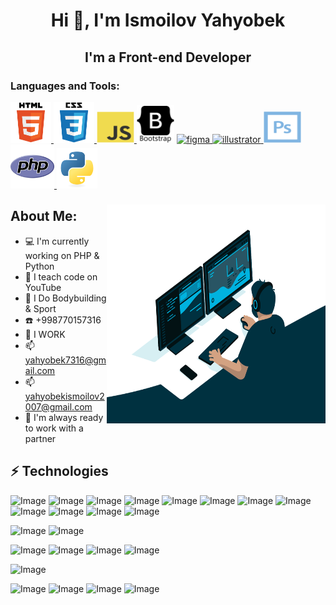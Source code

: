 <h1 align="center">Hi 👋, I'm Ismoilov Yahyobek</h1>
<h2 align="center">I'm a Front-end Developer</h3>

<h3 align="left">Languages and Tools:</h3>
<p align="left"> <a href="https://www.w3.org/html/" target="_blank" rel="noreferrer"> <img src="https://raw.githubusercontent.com/devicons/devicon/master/icons/html5/html5-original-wordmark.svg" alt="html5" width="65" height="65"/> <a href="https://www.w3schools.com/css/" target="_blank" rel="noreferrer"> <img src="https://raw.githubusercontent.com/devicons/devicon/master/icons/css3/css3-original-wordmark.svg" alt="css3" width="65" height="65"/> </a>  <a href="https://developer.mozilla.org/en-US/docs/Web/JavaScript" target="_blank" rel="noreferrer"> <img src="https://raw.githubusercontent.com/devicons/devicon/master/icons/javascript/javascript-original.svg" alt="javascript" width="60" height="50"/> </a> <img src="https://raw.githubusercontent.com/devicons/devicon/master/icons/bootstrap/bootstrap-plain-wordmark.svg" alt="bootstrap" width="60" height="60"/> </a> <a href="https://www.figma.com/" target="_blank" rel="noreferrer"> <img src="https://www.vectorlogo.zone/logos/figma/figma-icon.svg" alt="figma" width="55" height="55"/> </a> <a href="https://www.adobe.com/in/products/illustrator.html" target="_blank" rel="noreferrer"> <img src="https://www.vectorlogo.zone/logos/adobe_illustrator/adobe_illustrator-icon.svg" alt="illustrator" width="50" height="50"/> </a> <a href="https://www.photoshop.com/en" target="_blank" rel="noreferrer"> <img src="https://raw.githubusercontent.com/devicons/devicon/master/icons/photoshop/photoshop-line.svg" alt="photoshop" width="60" height="50"/> </a> <a href="https://www.php.net" target="_blank" rel="noreferrer"> <img src="https://raw.githubusercontent.com/devicons/devicon/master/icons/php/php-original.svg" alt="php" width="70" height="70"/> </a> <a href="https://www.python.org" target="_blank" rel="noreferrer"> <img src="https://raw.githubusercontent.com/devicons/devicon/master/icons/python/python-original.svg" alt="python" width="65" height="65"/> </a> </p>


###  <img align="right" alt="GIF" src="https://github.com/Yahyobek-Coder/Yahyobek-Coder/blob/main/code.gif?raw=true" width="350" height="350" />
  
  
 <h2 align="left"> About Me:</h2>

- :computer: I'm currently working on PHP & Python
- :triangular_flag_on_post: I teach code on YouTube
- :muscle: I Do Bodybuilding & Sport
- ☎️ +998770157316
- 💯 I WORK
- 📫 yahyobek7316@gmail.com
- 📫 yahyobekismoilov2007@gmail.com
- 🤝 I'm always ready to work with a partner

 <h2 align="left"> ⚡️ Technologies</h2>

 ![Image](https://img.shields.io/badge/-HTML5-E34F26?style=for-the-badge&logo=html5&logoColor=white) 
 ![Image](https://img.shields.io/badge/-CSS3-1572B6?style=for-the-badge&logo=css3)
 ![Image](https://img.shields.io/badge/JavaScript-323330?style=for-the-badge&logo=javascript&logoColor=F7DF1E)
 ![Image](https://img.shields.io/badge/-Bootstrap-563D7C?style=for-the-badge&logo=bootstrap)
 ![Image](https://img.shields.io/badge/Sass-CC6699?style=for-the-badge&logo=sass&logoColor=white)
 ![Image](https://img.shields.io/badge/jQuery-0769AD?style=for-the-badge&logo=jquery&logoColor=white)
 ![Image](https://img.shields.io/badge/Git-F05032?style=for-the-badge&logo=git&logoColor=white)
 ![Image](https://img.shields.io/badge/php-777BB4?style=for-the-badge&logo=php&logoColor=white)
 ![Image](https://img.shields.io/badge/Xampp-F37623?style=for-the-badge&logo=xampp&logoColor=white)
 ![Image](https://img.shields.io/badge/Figma-F24E1E?style=for-the-badge&logo=figma&logoColor=white)
 ![Image](https://img.shields.io/badge/Adobe%20Photoshop-31A8FF?style=for-the-badge&logo=Adobe%20Photoshop&logoColor=black)
 ![Image](https://img.shields.io/badge/Adobe%20Illustrator-FF9A00?style=for-the-badge&logo=adobe%20illustrator&logoColor=fff)

 ![Image](https://img.shields.io/badge/Udacity-grey?style=for-the-badge&logo=udacity&logoColor=5FCFEE)
 ![Image](https://img.shields.io/badge/Netlify-00C7B7?style=for-the-badge&logo=netlify&logoColor=white)

 ![Image](https://img.shields.io/badge/VSCode-0078D4?style=for-the-badge&logo=visual%20studio%20code&logoColor=white)
 ![Image](https://img.shields.io/badge/sublime_text-%23575757.svg?&style=for-the-badge&logo=sublime-text&logoColor=important)
 ![Image](https://img.shields.io/badge/Atom-66595C?style=for-the-badge&logo=Atom&logoColor=A1D993)
 ![Image](https://img.shields.io/badge/PyCharm-000000.svg?&style=for-the-badge&logo=PyCharm&logoColor=FCF84C)

 ![Image](https://img.shields.io/badge/Counter_Strike-000000?style=for-the-badge&logo=counter-strike&logoColor=white)

 ![Image](https://img.shields.io/badge/Telegram-2CA5E0?style=for-the-badge&logo=telegram&logoColor=white)
 ![Image](https://img.shields.io/badge/YouTube-FF0000?style=for-the-badge&logo=youtube&logoColor=white)
 ![Image](https://img.shields.io/badge/GitHub_Actions-2088FF?style=for-the-badge&logo=github-actions&logoColor=white)
 ![Image](https://img.shields.io/badge/Gmail-D14836?style=for-the-badge&logo=gmail&logoColor=white)


